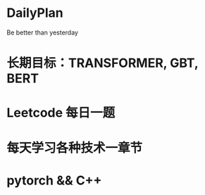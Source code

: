 # DailyPlan
Be better than yesterday

# 长期目标：TRANSFORMER, GBT, BERT
# Leetcode 每日一题
# 每天学习各种技术一章节
# pytorch && C++

